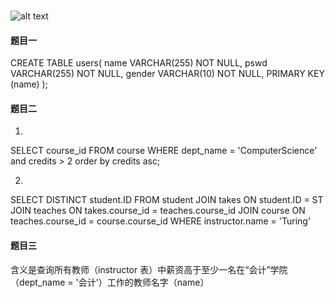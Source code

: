 ### 
![alt text](image.png)

#### 题目一

CREATE TABLE users(
    name      VARCHAR(255) NOT NULL,
    pswd      VARCHAR(255) NOT NULL,
    gender    VARCHAR(10) NOT NULL,
    PRIMARY KEY (name)
);

#### 题目二

1. 

SELECT course_id 
FROM course 
WHERE dept_name = 'ComputerScience' and credits > 2
order by credits asc;

2. 

SELECT DISTINCT student.ID
FROM student
JOIN takes ON student.ID = ST
JOIN teaches ON takes.course_id = teaches.course_id
JOIN course ON teaches.course_id = course.course_id
WHERE instructor.name = 'Turing'


#### 题目三
含义是查询所有教师（instructor 表）中薪资高于至少一名在“会计”学院（dept_name = '会计'）工作的教师名字（name）